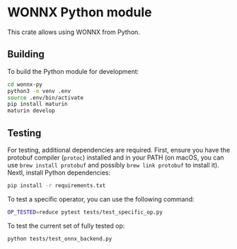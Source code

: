 # WONNX Python module

This crate allows using WONNX from Python.

## Building

To build the Python module for development:

````bash
cd wonnx-py
python3 -m venv .env
source .env/bin/activate
pip install maturin
maturin develop
````

## Testing

For testing, additional dependencies are required. First, ensure you have the protobuf compiler (`protoc`) installed and
in your PATH (on macOS, you can use `brew install protobuf` and possibly `brew link protobuf` to install it). Nextl, install
Python dependencies:

````bash
pip install -r requirements.txt
````

To test a specific operator, you can use the following command:

```bash
OP_TESTED=reduce pytest tests/test_specific_op.py
```

To test the current set of fully tested op:

```bash
python tests/test_onnx_backend.py
```